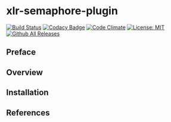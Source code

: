 # xlr-semaphore-plugin

[![Build Status](https://travis-ci.org/erasmussen39/xlr-semaphore-plugin.svg?branch=master)](https://travis-ci.org/erasmussen39/xlr-semaphore-plugin)
[![Codacy Badge](https://api.codacy.com/project/badge/Grade/d0829b06d443421fb1149a2422b6b88f)](https://www.codacy.com/app/erasmussen39/xlr-semaphore-plugin?utm_source=github.com&amp;utm_medium=referral&amp;utm_content=erasmussen39/xlr-semaphore-plugin&amp;utm_campaign=Badge_Grade)
[![Code Climate](https://codeclimate.com/github/erasmussen39/xlr-semaphore-plugin/badges/gpa.svg)](https://codeclimate.com/github/erasmussen39/xlr-semaphore-plugin)
[![License: MIT][xlr-semaphore-plugin-license-image] ][xlr-semaphore-plugin-license-url]
[![Github All Releases][xlr-semaphore-plugin-downloads-image]]()

[xlr-semaphore-plugin-license-image]: https://img.shields.io/badge/License-MIT-yellow.svg
[xlr-semaphore-plugin-license-url]: https://opensource.org/licenses/MIT
[xlr-semaphore-plugin-downloads-image]: https://img.shields.io/github/downloads/xebialabs-community/xlr-semaphore-plugin/total.svg

## Preface

## Overview

## Installation

## References
